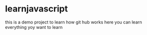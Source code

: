 # learnjavascript
this is a demo project to learn how git hub works
here you can learn everything yoy want to learn
